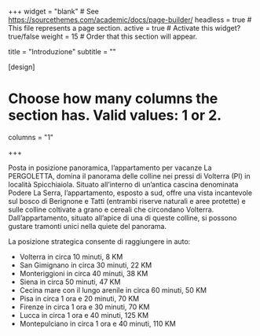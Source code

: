 +++
widget = "blank"  # See https://sourcethemes.com/academic/docs/page-builder/
headless = true  # This file represents a page section.
active = true  # Activate this widget? true/false
weight = 15  # Order that this section will appear.

title = "Introduzione"
subtitle = ""

[design]
  # Choose how many columns the section has. Valid values: 1 or 2.
  columns = "1"

+++

Posta in posizione panoramica, l’appartamento per vacanze La PERGOLETTA, domina il panorama delle colline nei pressi di Volterra (PI) in località Spicchiaiola.
Situato all’interno di un’antica cascina denominata Podere La Serra, l’appartamento, esposto a sud, offre una vista incantevole sul bosco di Berignone e Tatti (entrambi riserve naturali e aree protette) e sulle colline coltivate a grano e cereali che circondano Volterra.  
Dall’appartamento, situato all’apice di una di queste colline, si possono gustare tramonti unici nella quiete del panorama.

La posizione strategica consente di raggiungere in auto:

* Volterra in circa 10 minuti, 8 KM
* San Gimignano in circa 30 minuti, 22 KM 
* Monteriggioni in circa 40 minuti, 38 KM
* Siena in circa 50 minuti, 47 KM
* Cecina mare con il lungo arenile in circa 60 minuti, 50 KM
* Pisa in circa 1 ora e 20 minuti, 70 KM
* Firenze in circa 1 ora e 30 minuti, 70 KM
* Lucca in circa 1 ora e 40 minuti, 125 KM
* Montepulciano in circa 1 ora e 40 minuti, 110 KM